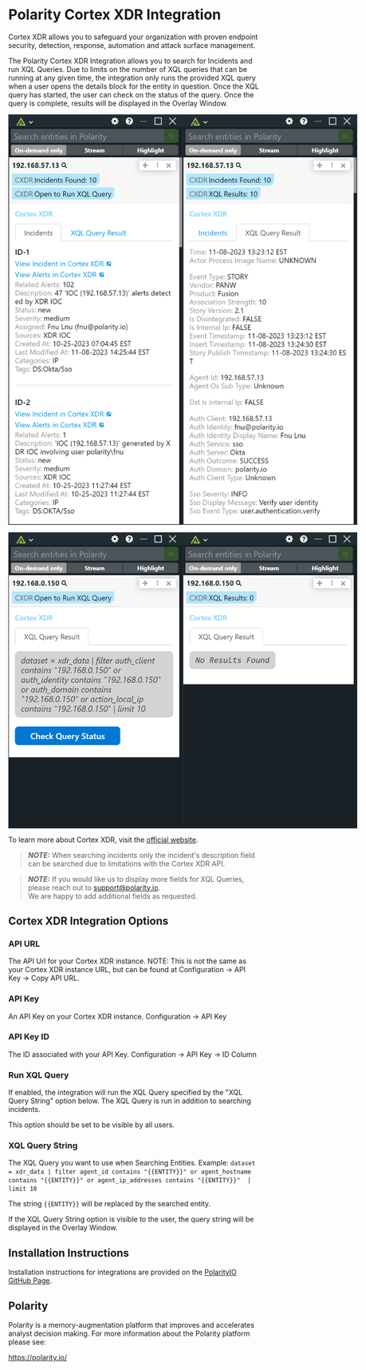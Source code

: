 # Polarity Cortex XDR Integration

Cortex XDR allows you to safeguard your organization with proven endpoint security, detection, response, automation and attack surface management.

The Polarity Cortex XDR Integration allows you to search for Incidents and run XQL Queries.  Due to limits on the number of XQL queries that can be running at any given time, the integration only runs the provided XQL query when a user opens the details block for the entity in question. Once the XQL query has started, the user can check on the status of the query.  Once the query is complete, results will be displayed in the Overlay Window.

<div style="display:flex; align-items: flex-start; justify-content:flex-start; align-items:flex-start;">
  <img width="350" alt="Integration Example Incidents" src="./images/incidents.png">
  <img width="350" alt="Integration Example XQL Query Results" src="./images/xql-query-results.png">
</div>
<div style="display:flex; align-items: flex-start; justify-content:flex-start; align-items:flex-start; margin-top: 15px;">
  <img width="350" alt="Integration Example Check XQL Query Status" src="./images/check-xql-query-status.png">
  <img width="350" alt="Integration Example No XQL Query Results" src="./images/no-xql-query-results.png">
</div>

To learn more about Cortex XDR, visit the [official website](https://www.paloaltonetworks.com/cortex/cortex-xdr).

>***NOTE:*** When searching incidents only the incident's description field can be searched due to limitations with the Cortex XDR API.

> ***NOTE:*** If you would like us to display more fields for XQL Queries, please reach out to support@polarity.io.  
> We are happy to add additional fields as requested.


## Cortex XDR Integration Options

### API URL
The API Url for your Cortex XDR instance. NOTE: This is not the same as your Cortex XDR instance URL, but can be found at Configuration -> API Key -> Copy API URL.

### API Key
An API Key on your Cortex XDR instance. Configuration -> API Key

### API Key ID
The ID associated with your API Key. Configuration -> API Key -> ID Column

### Run XQL Query
If enabled, the integration will run the XQL Query specified by the "XQL Query String" option below. The XQL Query is run in addition to searching incidents.

This option should be set to be visible by all users.

### XQL Query String
The XQL Query you want to use when Searching Entities.  Example: `dataset = xdr_data | filter agent_id contains "{{ENTITY}}" or agent_hostname contains "{{ENTITY}}" or agent_ip_addresses contains "{{ENTITY}}"  | limit 10`

The string `{{ENTITY}}` will be replaced by the searched entity.

If the XQL Query String option is visible to the user, the query string will be displayed in the Overlay Window.

## Installation Instructions
Installation instructions for integrations are provided on the [PolarityIO GitHub Page](https://polarityio.github.io/).

## Polarity
Polarity is a memory-augmentation platform that improves and accelerates analyst decision making. For more information about the Polarity platform please see:

https://polarity.io/
